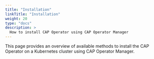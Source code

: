 ```yaml
---
title: "Installation"
linkTitle: "Installation"
weight: 20
type: "docs"
description: >
  How to install CAP Operator using CAP Operator Manager
---
```


This page provides an overview of available methods to install the CAP Operator on a Kubernetes cluster using CAP Operator Manager.
